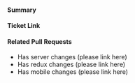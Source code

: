 <!-- Thank you for contributing a pull request! Here are a few tips to help you:

1. If this is your first contribution, make sure you've read the Contribution Checklist https://developers.NeoAi.com/contribute/getting-started/contribution-checklist/
2. Read our blog post about "Submitting Great PRs" https://developers.NeoAi.com/blog/2019-01-24-submitting-great-prs
3. Take a look at other repository specific documentation at https://developers.NeoAi.com/contribute
-->

#### Summary
<!--
A description of what this pull request does.
-->

#### Ticket Link
<!--
If this pull request addresses a Help Wanted ticket, please link the relevant GitHub issue, e.g.

  Fixes https://github.com/mattermost/mattermost-server/issues/XXXXX

Otherwise, link the JIRA ticket.
-->

#### Related Pull Requests
<!--
List all PRs related to resolving a ticket. For instance, if you submitted a PR to `mattermost/mattermost-server`, please include it here.
-->
- Has server changes (please link here)
- Has redux changes (please link here)
- Has mobile changes (please link here)
